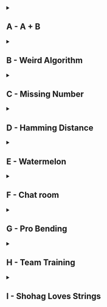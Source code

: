 <details>
<summary><h2>A - A + B</h2></summary>

Dado dos enteros \(A\) y \(B\), imprime la suma de ambos.

**Entrada:**

- Dos enteros \(A\) y \(B\) separados por un espacio.
- Restricciones: \(0 <= A, B <= 10^9\).

**Salida:**

- Un solo entero que representa la suma de \(A + B\).

**Ejemplos:**

```plaintext
Entrada:
1234 5678

Salida:
6912
```

```plaintext
Entrada:
1000000000 1000000000

Salida:
2000000000
```

</details>
<details>
<summary><h2>B - Weird Algorithm</h2></summary>

Dado un entero positivo \(n\), el algoritmo sigue las siguientes reglas:

- Si \(n\) es par, se divide entre 2.
- Si \(n\) es impar, se multiplica por 3 y se suma 1.

El proceso se repite hasta que \(n\) sea igual a 1.  
Tu tarea es simular y mostrar la secuencia completa.

**Entrada:**

- Un único entero \(n\).
- Restricciones: \(1 \leq n \leq 10^{6}\).

**Salida:**

- Una línea que contiene todos los valores de \(n\) durante la ejecución del algoritmo, separados por espacios.

  **Ejemplos:**

```plaintext
Entrada:
3

Salida:
3 10 5 16 8 4 2 1
```

```
Entrada:
6

Salida:
6 3 10 5 16 8 4 2 1s
```

</details>
<details>
<summary><h2>C - Missing Number</h2></summary>

You are given all numbers between \(1, 2, ..., n\) except one. Your task is to find the missing number.

**Input:**

- The first input line contains an integer \(n\).
- The second line contains \(n-1\) numbers. Each number is distinct and between \(1\) and \(n\) (inclusive).

**Constraints**: \(2 <= n <= 2\*10^5\).

**Output:**

- Print the missing number.

**Examples:**

```plaintext
Input:
5
2 3 1 5

Output:
4
```

</details>
<details>
<summary><h2>D - Hamming Distance</h2></summary>

You are given a positive integer N and two strings S and T, each of length N and consisting of lowercase English letters.

Find the Hamming distance between S and T. That is, find the number of integers i such that the 1<=i<=N and the i-th character of S is different from the i-th character of T.

**Constraints**

- 1 <= N <= 100
- N is an integer
- Each of S and T is a of legth N consisting of lowercase English letters.

**Input:**  
The input is given from Standard Input in the following format:

- N
- S
- T

**Output:**

- Print the Hamming distance.

**Examples:**

```plaintext 1
Input:
6
abcarc
agcahc

Output:
2
```

```plaintext 2
Input:
7
atcoder
contest

Output:
7
```

```plaintext 3
Input:
8
chokudai
chokudai

Output:
0
```

```plaintext 4
Input:
10
vexknuampx
vzxikuamlx

Output:
4
```

</details>

<details>
<summary><h2>E - Watermelon</h2></summary>

One hot summer day Pete and his friend Billy decided to buy a watermelon. They chose the biggest and the ripest one, in their opinion. After that, the watermelon was weighed, and the scales showed w kilos. They rushed home, dying of thirst, and decided to divide the berry, however they faced a hard problem.

Pete and Billy are great fans of even numbers that's why they want to divide the watermelon in such a way that each of the two parts weighs even number of kilos, at the same time it is not obligatory that the parts are equal. The boys are extremely tired and want to start their meal as soon as possible, that's why you should help them and find out, if they can divide the watermelon in the way they want. For sure, each of them should get a part of positive weight.

**Input:**

- The first (and the only) input line contains integer w (1<=w<=100), the weight of the watermelon bought by the boys.

**Output:**

Print `YES`, if the boys can divide the watermelon into two parts, each of them weighing even number of kilos; and `NO` in the opposite case.

**Examples:**

```plaintext
Input:
8

Output:
YES
```

**Note**
For example, the boys can divide the watermelon into two parts of 2 and 6 kilos respectively (another variant — two parts of 4 and 4 kilos).

</details>

<details>
<summary><h2>F - Chat room</h2></summary>
Vasya has recently learned to type and log on to the Internet. He immediately entered a chat room and decided to say hello to everybody. Vasya typed the word s. It is considered that Vasya managed to say hello if several letters can be deleted from the typed word so that it resulted in the word "hello". For example, if Vasya types the word "ahhellllloou", it will be considered that he said hello, and if he types "hlelo", it will be considered that Vasya got misunderstood and he didn't manage to say hello. Determine whether Vasya managed to say hello by the given word s.

**Input:**

- The first and only line contains the word s, which Vasya typed. This word consisits of small Latin letters, its length is no less that 1 and no more than 100 letters.

**Output:**

- If Vasya managed to say hello, print "YES", otherwise print "NO".

**Examples:**

```plaintext
Input:
ahhellllloou

Output:
YES
```

```plaintext
Input:
hlelo

Output:
NO
```

</details>

<details>
<summary><h2>G - Pro Bending</h2></summary>
Avatar Korma is competing in Republic City's latest pro bending tournament, but isn't sure if she can manage to come out on top. Thankfully, due to her intel, she has accurate ELO level that indicate how strong her team and all other teams competing in the pro bending tournament are. Each team, including Korma's, has a distinct ELO level and a team with a higher ELO level will always defeat a team with a lower ELO level.

The tournament will proceed in a single-elimination format, which will continue until all teams except one are eliminated.

Korma wants to know if she can expect to win the tournament or not, so you need to write a computer program to calculate this for her. Korma will always be able to determine if she will win or lose the tournament given this accurate intel. Print out `Easy Win!` if Avatar Korma will win the tournament and print out out `Difficult Loss` otherwise.

**Input:**

- The first line will consist of a two integers n (1≤n≤10^3) and k (1≤k≤10^5), which give the number of competing teams (not including Korma's) and Avatar Korma's ELO level, respectively. The next line consists of n integers where the ith integer ei gives the ELO level of the ELO level of the ith team (1≤ei≤10^5).

**Output:**

- Print `Easy Win!` if Avatar Korma will win the tournament and `Difficult Loss` otherwise.

**Examples:**

```plaintext
Input:
3 4
1 2 3

Output:
Easy Win!
```

```plaintext
Input:
5 5
1 4 3 8 2

Output:
Difficult Loss
```

</details>
<details>
<summary><h2>H - Team Training</h2></summary>
At the IT Campus "NEIMARK", there are training sessions in competitive programming — both individual and team-based!

For the next team training session, n students will attend, and the skill of the i-th student is given by a positive integer ai.

The coach considers a team strong if its strength is at least x. The strength of a team is calculated as the number of team members multiplied by the minimum skill among the team members.

For example, if a team consists of 4 members with skills 5,3,6,8, then the team's strength is 4 \* min([5,3,6,8])=12.

Output the maximum possible number of strong teams, given that each team must have at least one participant and every participant must belong to exactly one team.

**Input:**

Each test contains multiple test cases. The first line contains the number of test cases t (1≤t≤10^4). The description of the test cases follows.

The first line of each test case contains two integers n and x (1≤n≤2\*10^9) — the number of students in training and the minimum strength of a team to be considered strong.

The second line of each test case contains n integers ai (1≤a≤10^9) — the skill of each student.

It is guaranteed that the sum of n over all test cases does not exceed 2 \* 10^5

**Output:**

For each test case, output the maximum possible number of teams with strength at least x.

**Examples:**

```plaintext
Input:
5
6 4
4 5 3 3 2 6
4 10
4 2 1 3
5 3
5 3 2 3 2
3 6
9 1 7
6 10
6 1 3 6 3 2

Output:
4
0
4
2
1
```

</details>

<details>
<summary><h2>I - Shohag Loves Strings</h2></summary>

For a string , let `f(p)` be the number of distinct non-empty substrings of p.

Shohag has a string s. Help him find a non-empty string such p that is a substring of s and `f(p)` is even or state that no such string exists.

A string is a substring of a string if can be obtained from by deletion of several (possibly, zero or all) characters from the beginning and several (possibly, zero or all) characters from the end.

**Input:**

- The first line contains a single integer t (1≤t≤10^4) — the number of test cases.
- The first and only line of each test case contains a string s (1≤|s|≤10^5) consisting of lowercase English letters.
- It is guaranteed that the sum of the length of over all test cases doesn't exceed (3\*10^5)

**Output:**

- For each test case, print a non-empty string that satisfies the conditions mentioned in the
  statement, or -1 if no such string exists. If there are multiple solutions, output any.

**Examples:**

```plaintext
Input:
5
dcabaac
a
youknowwho
codeforces
bangladesh

Output:
abaa
-1
youknowwho
eforce
bang
```

**Note**

In the first test case, we can set `p = abaa` because it is a substring of and the distinct nonempty substrings of are a, b, aa, ab, ba, aba, baa and abaa, so it has a total of distinct
substrings which is even.

In the second test case, we can only set `p = a` but it has one distinct non-empty substring but this number is odd, so not valid.

In the third test case, the whole string contains 52 distinct non-empty substrings, so the string itself is a valid solution.

</details>

